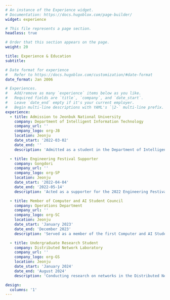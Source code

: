```yaml
---
# An instance of the Experience widget.
# Documentation: https://docs.hugoblox.com/page-builder/
widget: experience

# This file represents a page section.
headless: true

# Order that this section appears on the page.
weight: 20

title: Experience & Education
subtitle:

# Date format for experience
#   Refer to https://docs.hugoblox.com/customization/#date-format
date_format: Jan 2006

# Experiences.
#   Add/remove as many `experience` items below as you like.
#   Required fields are `title`, `company`, and `date_start`.
#   Leave `date_end` empty if it's your current employer.
#   Begin multi-line descriptions with YAML's `|2-` multi-line prefix.
experience:
  - title: Admission to Jeonbuk National University
    company: Department of Intelligent Information Technology
    company_url: ''
    company_logo: org-JB
    location: Jeonju
    date_start: '2022-03-02'
    date_end: ''
    description: 'Admitted as a student in the Department of Intelligent Information Technology at Jeonbuk National University in 2022'

  - title: Engineering Festival Supporter
    company: Gongdori
    company_url: ''
    company_logo: org-SP
    location: Jeonju
    date_start: '2022-04-04'
    date_end: '2022-05-14'
    description: 'Acted as a supporter for the 2022 Engineering Festival with Gongdori'

  - title: Member of Computer and AI Student Council
    company: Operations Department
    company_url: ''
    company_logo: org-SC
    location: Jeonju
    date_start: 'January 2023'
    date_end: 'December 2023'
    description: 'Served as a member of the first Computer and AI Student Council after the merger of the Department of Intelligent Information Technology and the Department of Computer Engineering'

  - title: Undergraduate Research Student
    company: Distributed Network Laboratory
    company_url: ''
    company_logo: org-GS
    location: Jeonju
    date_start: 'January 2024'
    date_end: 'August 2024'
    description: 'Conducting research on networks in the Distributed Network Laboratory'

design:
  columns: '1'
---
```

